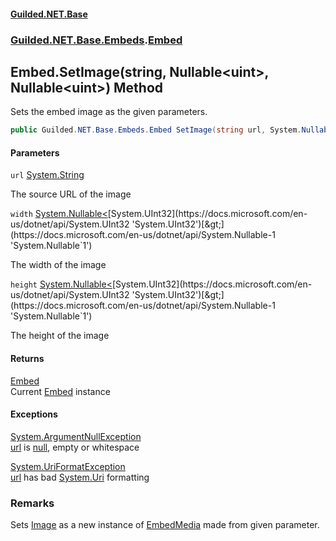 
#### [Guilded.NET.Base](Guilded_NET_Base 'Guilded.NET.Base')
### [Guilded.NET.Base.Embeds](Guilded_NET_Base#Guilded_NET_Base_Embeds 'Guilded.NET.Base.Embeds').[Embed](Embed 'Guilded.NET.Base.Embeds.Embed')
## Embed.SetImage(string, Nullable&lt;uint&gt;, Nullable&lt;uint&gt;) Method

Sets the embed image as the given parameters.
```csharp
public Guilded.NET.Base.Embeds.Embed SetImage(string url, System.Nullable<uint> width=null, System.Nullable<uint> height=null);
```

#### Parameters

<a name='Guilded_NET_Base_Embeds_Embed_SetImage(string_System_Nullable_uint__System_Nullable_uint_)_url'></a>
`url` [System.String](https://docs.microsoft.com/en-us/dotnet/api/System.String 'System.String')

The source URL of the image

<a name='Guilded_NET_Base_Embeds_Embed_SetImage(string_System_Nullable_uint__System_Nullable_uint_)_width'></a>
`width` [System.Nullable&lt;](https://docs.microsoft.com/en-us/dotnet/api/System.Nullable-1 'System.Nullable`1')[System.UInt32](https://docs.microsoft.com/en-us/dotnet/api/System.UInt32 'System.UInt32')[&gt;](https://docs.microsoft.com/en-us/dotnet/api/System.Nullable-1 'System.Nullable`1')

The width of the image

<a name='Guilded_NET_Base_Embeds_Embed_SetImage(string_System_Nullable_uint__System_Nullable_uint_)_height'></a>
`height` [System.Nullable&lt;](https://docs.microsoft.com/en-us/dotnet/api/System.Nullable-1 'System.Nullable`1')[System.UInt32](https://docs.microsoft.com/en-us/dotnet/api/System.UInt32 'System.UInt32')[&gt;](https://docs.microsoft.com/en-us/dotnet/api/System.Nullable-1 'System.Nullable`1')

The height of the image


#### Returns
[Embed](Embed 'Guilded.NET.Base.Embeds.Embed')  
Current [Embed](Embed 'Guilded.NET.Base.Embeds.Embed') instance


#### Exceptions

[System.ArgumentNullException](https://docs.microsoft.com/en-us/dotnet/api/System.ArgumentNullException 'System.ArgumentNullException')  
[url](Embed_SetImage(string_Nullable_uint__Nullable_uint_)#Guilded_NET_Base_Embeds_Embed_SetImage(string_System_Nullable_uint__System_Nullable_uint_)_url 'Guilded.NET.Base.Embeds.Embed.SetImage(string, System.Nullable&lt;uint&gt;, System.Nullable&lt;uint&gt;).url') is [null](https://docs.microsoft.com/en-us/dotnet/csharp/language-reference/keywords/null 'https://docs.microsoft.com/en-us/dotnet/csharp/language-reference/keywords/null'), empty or whitespace

[System.UriFormatException](https://docs.microsoft.com/en-us/dotnet/api/System.UriFormatException 'System.UriFormatException')  
[url](Embed_SetImage(string_Nullable_uint__Nullable_uint_)#Guilded_NET_Base_Embeds_Embed_SetImage(string_System_Nullable_uint__System_Nullable_uint_)_url 'Guilded.NET.Base.Embeds.Embed.SetImage(string, System.Nullable&lt;uint&gt;, System.Nullable&lt;uint&gt;).url') has bad [System.Uri](https://docs.microsoft.com/en-us/dotnet/api/System.Uri 'System.Uri') formatting

### Remarks
  
Sets [Image](Embed_Image 'Guilded.NET.Base.Embeds.Embed.Image') as a new instance of [EmbedMedia](EmbedMedia 'Guilded.NET.Base.Embeds.EmbedMedia') made from given parameter.